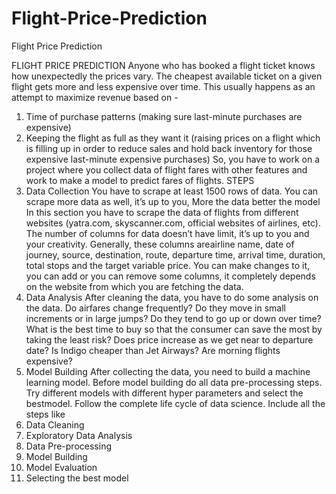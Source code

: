 # Flight-Price-Prediction
Flight Price Prediction

FLIGHT PRICE PREDICTION
Anyone who has booked a flight ticket knows how unexpectedly the prices vary. The cheapest 
available ticket on a given flight gets more and less expensive over time. This usually happens as 
an attempt to maximize revenue based on -
1. Time of purchase patterns (making sure last-minute purchases are expensive)
2. Keeping the flight as full as they want it (raising prices on a flight which is filling up in order 
to reduce sales and hold back inventory for those expensive last-minute expensive 
purchases)
So, you have to work on a project where you collect data of flight fares with other features and 
work to make a model to predict fares of flights.
 STEPS
1. Data Collection
You have to scrape at least 1500 rows of data. You can scrape more data as well, it’s up to you, 
More the data better the model
In this section you have to scrape the data of flights from different websites (yatra.com, 
skyscanner.com, official websites of airlines, etc). The number of columns for data doesn’t have 
limit, it’s up to you and your creativity. Generally, these columns areairline name, date of journey, 
source, destination, route, departure time, arrival time, duration, total stops and the target variable 
price. You can make changes to it, you can add or you can remove some columns, it completely
depends on the website from which you are fetching the data.
2. Data Analysis
After cleaning the data, you have to do some analysis on the data. 
Do airfares change frequently? Do they move in small increments or in large jumps? Do they tend 
to go up or down over time?
What is the best time to buy so that the consumer can save the most by taking the least risk?
Does price increase as we get near to departure date? Is Indigo cheaper than Jet Airways? Are 
morning flights expensive?
3. Model Building
After collecting the data, you need to build a machine learning model. Before model building do 
all data pre-processing steps. Try different models with different hyper parameters and select 
the bestmodel.
Follow the complete life cycle of data science. Include all the steps like
1. Data Cleaning
2. Exploratory Data Analysis
3. Data Pre-processing
4. Model Building
5. Model Evaluation
6. Selecting the best model
